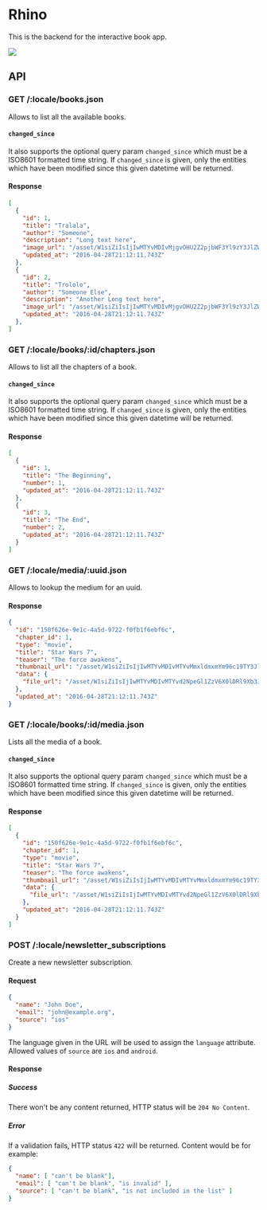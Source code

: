 # Rhino

This is the backend for the interactive book app.

![](http://memeblender.com/wp-content/uploads/2014/04/funny-memes-real-unicorns-have-curves.jpg)


## API

### GET /:locale/books.json

Allows to list all the available books.

#### `changed_since`

It also supports the optional query param `changed_since` which must be a ISO8601
formatted time string.
If `changed_since` is given, only the entities which have been modified since this given datetime will
be returned.

#### Response

```json
[
  {
    "id": 1,
    "title": "Tralala",
    "author": "Someone",
    "description": "Long text here",
    "image_url": "/asset/W1siZiIsIjIwMTYvMDIvMjgvOHU2Z2pjbWF3Yl9zY3JlZW5jYXB0dXJlX3d0YWdfaW52b2ljZXJfZGV2X2Rvc3NpZXJzXzdfMTQ1MzIxNjc1MzI3My5wbmciXV0?sha=2c42f86d778c3bc4",
    "updated_at": "2016-04-28T21:12:11.743Z"
  },
  {
    "id": 2,
    "title": "Trololo",
    "author": "Someone Else",
    "description": "Another Long text here",
    "image_url": "/asset/W1siZiIsIjIwMTYvMDIvMjgvOHU2Z2pjbWF3Yl9zY3JlZW5jYXB0dXJlX3d0YWdfaW52b2ljZXJfZGV2X2Rvc3NpZXJzXzdfMTQ1MzIxNjc1MzI3My5wbmciXV0?sha=2c42f86d778c3bc4",
    "updated_at": "2016-04-28T21:12:11.743Z"
  },
]
```

### GET /:locale/books/:id/chapters.json

Allows to list all the chapters of a book.

#### `changed_since`

It also supports the optional query param `changed_since` which must be a ISO8601
formatted time string.
If `changed_since` is given, only the entities which have been modified since this given datetime will
be returned.

#### Response

```json
[
  {
    "id": 1,
    "title": "The Beginning",
    "number": 1,
    "updated_at": "2016-04-28T21:12:11.743Z"
  },
  {
    "id": 3,
    "title": "The End",
    "number": 2,
    "updated_at": "2016-04-28T21:12:11.743Z"
  }
]
```

### GET /:locale/media/:uuid.json

Allows to lookup the medium for an uuid.

#### Response

```json
{
  "id": "150f626e-9e1c-4a5d-9722-f0fb1f6ebf6c",
  "chapter_id": 1,
  "type": "movie",
  "title": "Star Wars 7",
  "teaser": "The force awakens",
  "thumbnail_url": "/asset/W1siZiIsIjIwMTYvMDIvMTYvMmxldmxmYm96c19TY3JlZW5zaG90XzIwMTZfMDJfMTZfMTMuMzcuMjgucG5nIl1d?sha=aa7182acf9168d76",
  "data": {
    "file_url": "/asset/W1siZiIsIjIwMTYvMDIvMTYvd2NpeGl1ZzV6X0lDRl9Xb3JzaGlwX1RhZ191bmRfTmFjaHQubXA0Il1d?sha=3852198f753ca9e8"
  },
  "updated_at": "2016-04-28T21:12:11.743Z"
}
```

### GET /:locale/books/:id/media.json

Lists all the media of a book.

#### `changed_since`

It also supports the optional query param `changed_since` which must be a ISO8601
formatted time string.
If `changed_since` is given, only the entities which have been modified since this given datetime will
be returned.

#### Response

```json
[
  {
    "id": "150f626e-9e1c-4a5d-9722-f0fb1f6ebf6c",
    "chapter_id": 1,
    "type": "movie",
    "title": "Star Wars 7",
    "teaser": "The force awakens",
    "thumbnail_url": "/asset/W1siZiIsIjIwMTYvMDIvMTYvMmxldmxmYm96c19TY3JlZW5zaG90XzIwMTZfMDJfMTZfMTMuMzcuMjgucG5nIl1d?sha=aa7182acf9168d76",
    "data": {
      "file_url": "/asset/W1siZiIsIjIwMTYvMDIvMTYvd2NpeGl1ZzV6X0lDRl9Xb3JzaGlwX1RhZ191bmRfTmFjaHQubXA0Il1d?sha=3852198f753ca9e8"
    },
    "updated_at": "2016-04-28T21:12:11.743Z"
  }
]
```

### POST /:locale/newsletter_subscriptions

Create a new newsletter subscription.

#### Request

```json
{
  "name": "John Doe",
  "email": "john@example.org",
  "source": "ios"
}
```

The language given in the URL will be used to assign the `language` attribute. Allowed values of `source` are
`ios` and `android`.

#### Response

##### Success

There won't be any content returned, HTTP status will be `204 No Content`.

##### Error

If a validation fails, HTTP status `422` will be returned. Content would be for example:

```json
{
  "name": [ "can't be blank"],
  "email": [ "can't be blank", "is invalid" ],
  "source": [ "can't be blank", "is not included in the list" ]
}
```
